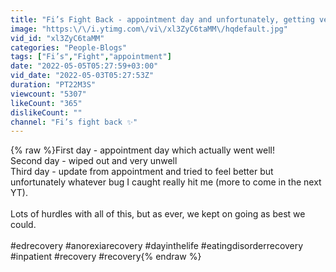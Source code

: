 ```yaml
---
title: "Fi’s Fight Back - appointment day and unfortunately, getting very unwell again 🥴😩☹️"
image: "https:\/\/i.ytimg.com\/vi\/xl3ZyC6taMM\/hqdefault.jpg"
vid_id: "xl3ZyC6taMM"
categories: "People-Blogs"
tags: ["Fi’s","Fight","appointment"]
date: "2022-05-05T05:27:59+03:00"
vid_date: "2022-05-03T05:27:53Z"
duration: "PT22M3S"
viewcount: "5307"
likeCount: "365"
dislikeCount: ""
channel: "Fi’s fight back ✨"
---
```

{% raw %}First day - appointment day which actually went well! <br />Second day - wiped out and very unwell<br />Third day - update from appointment and tried to feel better but unfortunately whatever bug I caught really hit me (more to come in the next YT). <br /><br />Lots of hurdles with all of this, but as ever, we kept on going as best we could. <br /><br />#edrecovery #anorexiarecovery #dayinthelife #eatingdisorderrecovery #inpatient #recovery #recovery{% endraw %}
